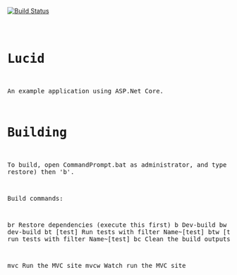 
[![Build Status](https://ci.appveyor.com/api/projects/status/github/FlukeFan/LucidDotNet?svg=true)](https://ci.appveyor.com/project/FlukeFan/LucidDotNet) <pre>

Lucid
=====

An example application using ASP.Net Core.

Building
========

To build, open CommandPrompt.bat as administrator, and type 'br' (to restore) then 'b'.

Build commands:

br                                      Restore dependencies (execute this first)
b                                       Dev-build
bw                                      Watch dev-build
bt [test]                               Run tests with filter Name~[test]
btw [test]                              Watch run tests with filter Name~[test]
bc                                      Clean the build outputs

mvc                                     Run the MVC site
mvcw                                    Watch run the MVC site
